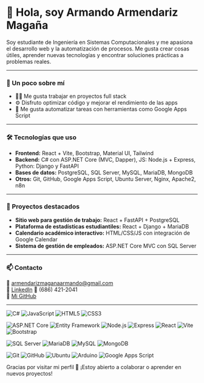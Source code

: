 # 👋 Hola, soy Armando Armendariz Magaña

Soy estudiante de Ingeniería en Sistemas Computacionales y me apasiona el desarrollo web y la automatización de procesos. Me gusta crear cosas útiles, aprender nuevas tecnologías y encontrar soluciones prácticas a problemas reales.

---

### 🚀 Un poco sobre mí

- 🧑‍💻 Me gusta trabajar en proyectos full stack  
- ⚙️ Disfruto optimizar código y mejorar el rendimiento de las apps  
- 📅 Me gusta automatizar tareas con herramientas como Google Apps Script  

---

### 🛠️ Tecnologías que uso

- **Frontend:** React + Vite, Bootstrap, Material UI, Tailwind
- **Backend:** C# con ASP.NET Core (MVC, Dapper), JS: Node.js + Express, Python: Django y FastAPI
- **Bases de datos:** PostgreSQL, SQL Server, MySQL, MariaDB, MongoDB  
- **Otros:** Git, GitHub, Google Apps Script, Ubuntu Server, Nginx, Apache2, n8n

---

### 📌 Proyectos destacados

- **Sitio web para gestión de trabajo:** React + FastAPI + PostgreSQL
- **Plataforma de estadísticas estudiantiles:** React + Django + MariaDB  
- **Calendario académico interactivo:** HTML/CSS/JS con integración de Google Calendar  
- **Sistema de gestión de empleados:** ASP.NET Core MVC con SQL Server  

---

### 📫 Contacto

📧 armendarizmaganaarmando@gmail.com  
🔗 [LinkedIn](https://www.linkedin.com/in/armando-armendariz-magaña-16499628b)
📱 (686) 421-2041  
🔗 [Mi GitHub](https://github.com/Batmand0)

---
<!-- Lenguajes -->
![C#](https://img.shields.io/badge/C%23-239120?style=flat&logo=c-sharp&logoColor=white)
![JavaScript](https://img.shields.io/badge/JavaScript-F7DF1E?style=flat&logo=javascript&logoColor=black)
![HTML5](https://img.shields.io/badge/HTML5-E34F26?style=flat&logo=html5&logoColor=white)
![CSS3](https://img.shields.io/badge/CSS3-1572B6?style=flat&logo=css3&logoColor=white)

<!-- Frameworks y librerías -->
![ASP.NET Core](https://img.shields.io/badge/ASP.NET_Core-512BD4?style=flat&logo=dotnet&logoColor=white)
![Entity Framework](https://img.shields.io/badge/Entity_Framework-68217A?style=flat&logo=dotnet&logoColor=white)
![Node.js](https://img.shields.io/badge/Node.js-339933?style=flat&logo=node.js&logoColor=white)
![Express](https://img.shields.io/badge/Express.js-000000?style=flat&logo=express&logoColor=white)
![React](https://img.shields.io/badge/React-61DAFB?style=flat&logo=react&logoColor=black)
![Vite](https://img.shields.io/badge/Vite-646CFF?style=flat&logo=vite&logoColor=white)
![Bootstrap](https://img.shields.io/badge/Bootstrap-7952B3?style=flat&logo=bootstrap&logoColor=white)

<!-- Bases de datos -->
![SQL Server](https://img.shields.io/badge/Microsoft_SQL_Server-CC2927?style=flat&logo=microsoftsqlserver&logoColor=white)
![MariaDB](https://img.shields.io/badge/MariaDB-003545?style=flat&logo=mariadb&logoColor=white)
![MySQL](https://img.shields.io/badge/MySQL-4479A1?style=flat&logo=mysql&logoColor=white)
![MongoDB](https://img.shields.io/badge/MongoDB-47A248?style=flat&logo=mongodb&logoColor=white)

<!-- Herramientas y otros -->
![Git](https://img.shields.io/badge/Git-F05032?style=flat&logo=git&logoColor=white)
![GitHub](https://img.shields.io/badge/GitHub-181717?style=flat&logo=github&logoColor=white)
![Ubuntu](https://img.shields.io/badge/Ubuntu-E95420?style=flat&logo=ubuntu&logoColor=white)
![Arduino](https://img.shields.io/badge/Arduino-00979D?style=flat&logo=arduino&logoColor=white)
![Google Apps Script](https://img.shields.io/badge/Google_Apps_Script-4285F4?style=flat&logo=google&logoColor=white)


Gracias por visitar mi perfil 🙌 ¡Estoy abierto a colaborar o aprender en nuevos proyectos!
